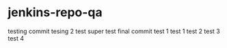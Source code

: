 # jenkins-repo-qa
testing commit
tesing 2
test super
test
final commit
test 1 
test 1
test 2
test 3
test 4
